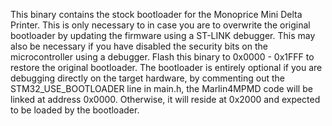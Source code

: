 This binary contains the stock bootloader for the Monoprice Mini Delta Printer.
This is only necessary to in case you are to overwrite the original bootloader by updating the firmware using a ST-LINK debugger.  This may also be necessary if you have disabled the security bits on the microcontroller using a debugger.  Flash this binary to 0x0000 - 0x1FFF to restore the original bootloader.  The bootloader is entirely optional if you are debugging directly on the target hardware, by commenting out the STM32_USE_BOOTLOADER line in main.h, the Marlin4MPMD code will be linked at address 0x0000.  Otherwise, it will reside at 0x2000 and expected to be loaded by the bootloader.